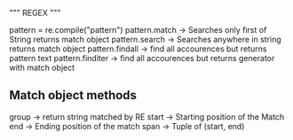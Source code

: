 """ REGEX """

pattern = re.compile("pattern")
pattern.match  -> Searches only first of String returns match object
pattern.search  -> Searches anywhere in string  returns match object
pattern.findall -> find all accourences but returns pattern text
pattern.finditer -> find all accourences but returns generator with match object

Match object  methods
---------------------
group  ->  return string matched by RE
start  ->  Starting position of the Match
end   ->   Ending position of the match
span  ->   Tuple of (start, end)
